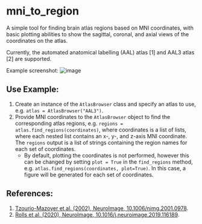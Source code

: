 # mni_to_region
A simple tool for finding brain atlas regions based on MNI coordinates, with basic plotting abilities to show the sagittal, coronal, and axial views of the coordinates on the atlas.

Currently, the automated anatomical labelling (AAL) atlas [1] and AAL3 atlas [2] are supported.

Example screenshot:
![image](https://user-images.githubusercontent.com/56922019/178039475-998e077b-482f-4fbe-94af-88e1891b493b.png)

## Use Example:
1. Create an instance of the `AtlasBrowser` class and specify an atlas to use, e.g. `atlas = AtlasBrowser("AAL3")`.
2. Provide MNI coordinates to the `AtlasBrowser` object to find the corresponding atlas regions, e.g. `regions = atlas.find_regions(coordinates)`, where coordinates is a list of lists, where each nested list contains an x-, y-, and z-axis MNI coordinate. The `regions` output is a list of strings containing the region names for each set of coordinates.
   - By default, plotting the coordinates is not performed, however this can be changed by setting `plot = True` in the `find_regions` method, e.g. `atlas.find_regions(coordinates, plot=True)`. In this case, a figure will be generated for each set of coordinates.

## References:
1. [Tzourio-Mazoyer et al. (2002), NeuroImage, 10.1006/nimg.2001.0978](https://www.sciencedirect.com/science/article/pii/S1053811901909784).
2. [Rolls et al. (2020), NeuroImage, 10.1016/j.neuroimage.2019.116189](https://www.sciencedirect.com/science/article/pii/S1053811919307803).
